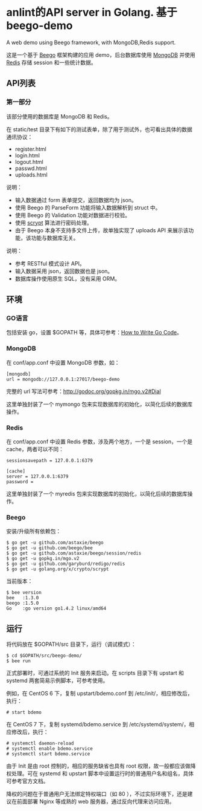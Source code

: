 # anlint的API server in Golang. 基于beego-demo

A web demo using Beego framework, with MongoDB,Redis support.

这是一个基于 [Beego](http://beego.me) 框架构建的应用 demo，后台数据库使用 [MongoDB](http://www.mongodb.org) 并使用 [Redis](http://redis.io) 存储 session 和一些统计数据。

## API列表

### 第一部分

该部分使用的数据库是 MongoDB 和 Redis。

在 static/test 目录下有如下的测试表单，除了用于测试外，也可看出具体的数据通讯协议：
* register.html
* login.html
* logout.html
* passwd.html
* uploads.html

说明：
* 输入数据通过 form 表单提交，返回数据均为 json。
* 使用 Beego 的 ParseForm 功能将输入数据解析到 struct 中。
* 使用 Beego 的 Validation 功能对数据进行校验。
* 使用 [scrypt](https://godoc.org/golang.org/x/crypto/scrypt) 算法进行密码处理。
* 由于 Beego 本身不支持多文件上传，故单独实现了 uploads API 来展示该功能，该功能与数据库无关。


说明：
* 参考 RESTful 模式设计 API。
* 输入数据采用 json，返回数据也是 json。
* 数据库操作使用原生 SQL，没有采用 ORM。


## 环境

### GO语言

包括安装 go，设置 $GOPATH 等，具体可参考：[How to Write Go Code](http://golang.org/doc/code.html)。

### MongoDB

在 conf/app.conf 中设置 MongoDB 参数，如：

```
[mongodb]
url = mongodb://127.0.0.1:27017/beego-demo
```

完整的 url 写法可参考：http://godoc.org/gopkg.in/mgo.v2#Dial

这里单独封装了一个 mymongo 包来实现数据库的初始化，以简化后续的数据库操作。


### Redis

在 conf/app.conf 中设置 Redis 参数，涉及两个地方，一个是 session，一个是 cache，两者可以不同：

```
sessionsavepath = 127.0.0.1:6379

[cache]
server = 127.0.0.1:6379
password =
```
这里单独封装了一个 myredis 包来实现数据库的初始化，以简化后续的数据库操作。

### Beego

安装/升级所有依赖包：

```
$ go get -u github.com/astaxie/beego
$ go get -u github.com/beego/bee
$ go get -u github.com/astaxie/beego/session/redis
$ go get -u gopkg.in/mgo.v2
$ go get -u github.com/garyburd/redigo/redis
$ go get -u golang.org/x/crypto/scrypt
```

当前版本：

```
$ bee version
bee   :1.3.0
beego :1.5.0
Go    :go version go1.4.2 linux/amd64
```

## 运行

将代码放在 $GOPATH/src 目录下，运行（调试模式）：

```
$ cd $GOPATH/src/beego-demo/
$ bee run
```

正式部署时，可通过系统的 Init 服务来启动。在 scripts 目录下有 upstart 和 systemd 两套简易示例脚本，可参考使用。

例如，在 CentOS 6 下，复制 upstart/bdemo.conf 到 /etc/init/，相应修改后，执行：

```
# start bdemo
```

在 CentOS 7 下，复制 systemd/bdemo.service 到 /etc/systemd/system/，相应修改后，执行：

```
# systemctl daemon-reload
# systemctl enable bdemo.service
# systemctl start bdemo.service
```

由于 Init 是由 root 控制的，相应的服务缺省也具有 root 权限，故一般都应该做降权处理。可在 systemd 和 upstart 脚本中设置运行时的普通用户名和组名，具体可参考官方文档。

降权的问题在于普通用户无法绑定特权端口（如 80 ），不过实际环境下，还是建议在前面部署 Nginx 等成熟的 web 服务器，通过反向代理来访问应用。
